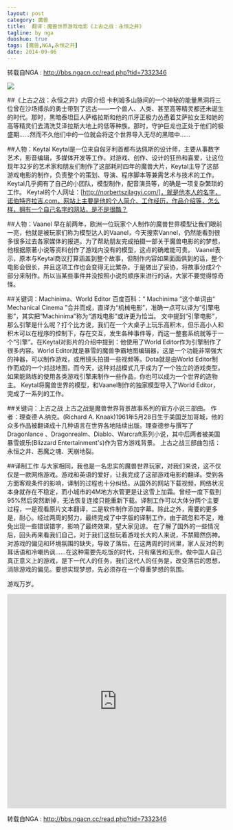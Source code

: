 ```yaml
---
layout: post
category: 魔兽
title:  翻译：魔兽世界游戏电影《上古之战：永恒之井》
tagline: by nga
duoshuo: true
tags: [魔兽,NGA,永恒之井]
date: 2014-09-06
---
```


转载自NGA : http://bbs.ngacn.cc/read.php?tid=7332346

![](/img/postresource/the_well_of_eternity.jpg)
<!-- more -->
##《上古之战：永恒之井》内容介绍
卡利姆多山脉间的一个神秘的能量黑洞将三位曾在沙场搏杀的勇士带到了远古——一个兽人、人类、甚至高等精灵都还未诞生的时代。那时，黑暗泰坦巨人萨格拉斯和他的爪牙正极力怂恿着艾萨拉女王和她的高等精灵们去清洗艾泽拉斯大地上的低等种族。那时，守护巨龙也正处于他们的极盛期……然而不久他们中的一位就会将这个世界导入无尽的黑暗中……

##人物：Keytal
Keytal是一位来自匈牙利首都布达佩斯的设计师，主要从事数字艺术，影音编辑，多媒体开发等工作。对游戏、创作、设计的狂热和喜爱，让这位现年32岁的艺术家和朋友们制作了这部耗时四年的魔兽大片，Keytal主导了这部游戏电影的制作，负责整个的策划、导演、程序脚本等兼需艺术与技术的工作。Keytal几乎拥有了自己的小团队，模型制作，配音演员等，的确是一项复杂繁琐的工作。
Keytal的个人网址：[http://norbertszilagyi.com/]，就是他本人的名字，诺伯特齐拉吉.com，网站上主要是他的个人简介、工作经历，作品介绍等，怎么样，拥有一个自己名字的网站，是不是很酷？

##人物：Vaanel
早在前两年，欧洲一位玩家个人制作的魔兽世界模型让我们眼前一亮，他就是被玩家们称为模型达人的Vaanel，今天搜索Vannel，仍然能看到很多很多过去各家媒体的报道。为了帮助朋友完成拍摄一部关于魔兽电影的的梦想，他根据原著小说等资料创作了游戏内没有的模型，这点的确难能可贵。
Vaanel表示，原本与Keytal商议打算涵盖到整个故事，但制作内容如果面面俱到的话，整个电影会很长，并且这项工作也会变得无比繁杂。于是做出了妥协，将故事分成2个部分来制作。所以当某些事件并没按照小说的顺序来进行的话，大家不要觉得惊奇怪。

##关键词：Machinima、World Editor
百度百科：“ Machinima ”这个单词由“ Mechanical Cinema ”合并而成，直译为“机械电影”，准确一点可以译为“引擎电影”，其实把“Machinima”称为“游戏电影”或许更为恰当。
文中提到“引擎电影”，那么引擎是什么呢？打个比方说，我们在一个大桌子上玩乐高积木，但乐高小人和积木可以在程序的控制下，存在交互，发生各种事件等，而这一整套系统就等于一个“引擎”。在Keytal对影片的介绍中提到：他使用了World Editor作为引擎制作了很多内容。World Editor就是暴雪的魔兽争霸地图编辑器，这是一个功能非常强大的神器，可以制作游戏，或用镜头拍摄一些视频等。Dota就是由World Editor制作而成的一个对战地图，而今天，这种对战模式几乎成为了一个独立的游戏类型。如果能熟练的使用各类游戏引擎来制作一些作品，你也可以成为一个世界的造物主。
Keytal将魔兽世界的模型，和Vaanel制作的独家模型导入了World Editor，完成了一系列的工作。

##关键词：上古之战
上古之战是魔兽世界背景故事系列的官方小说三部曲。
作者：理查德·A.纳克。(Richard A. Knaak)1961年5月28日生于美国芝加哥城，他的众多作品被翻译成十几种语言在世界各地陆续出版。理查德参与撰写了 Dragonlance 、Dragonrealm、Diablo、Warcraft系列小说，其中后两者被美国暴雪娱乐(Blizzard Entertainment's)作为官方游戏背景。
上古之战三部曲包括：永恒之井、恶魔之魂、天崩地裂。

##译制工作
与大家相同，我也是一名忠实的魔兽世界玩家，对我们来说，这不仅仅是一款网络游戏。游戏和英语的爱好，让我完成了这部游戏电影的翻译。受到各方面客观条件的影响，译制的过程也十分纠结。从国外的网站下载视频，网络状况本身就存在不稳定，而小城市的4M地方水管更是让这雪上加霜。曾经一度下载到95%然后突然断掉，无法恢复连接只能重新下载。译制工作可以大体分两个主要过程，一是观看原片文本翻译，二是软件制作添加字幕。除此之外，需要的更多是，耐心。经过两周的努力，最终完成了中字版的译制工作，由于疏忽和不足，难免出现一些错误错字，影响了最终效果，望大家见谅。
在了解了国外的一些情况后，回头再来看我们自己，对于我们这些玩着游戏长大的人来说，不禁黯然伤神。对游戏的偏见和环境氛围的缺失，导致了落后。在这两周的时间里，家人反对的刺耳话语和冷嘲热讽……在这种需要先吃饭的时代，只有痛苦和无奈。做中国人自己真正意义上的游戏，是下一代人的任务，我们这代人的任务是，改变落后的思想，消除游戏的偏见。要想实现梦想，先必须存在一个尊重梦想的氛围。

游戏万岁。

<iframe height=498 width=510 src="http://player.youku.com/embed/XNzY5NzY4MTA4" frameborder=0 allowfullscreen></iframe>

转载自NGA : http://bbs.ngacn.cc/read.php?tid=7332346